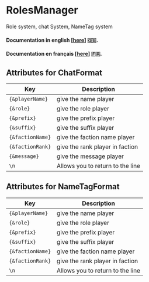 # RolesManager
 Role system, chat System, NameTag system

#### Documentation in english [[here](https://github.com/AID-LEARNING/RolesManager/blob/beta/wiki/English.md)] 🇬🇧.
#### Documentation en français [[here](https://github.com/AID-LEARNING/RolesManager/blob/beta/wiki/Français.md)] 🇫🇷.

## Attributes for ChatFormat 

| Key                | Description                      | 
|--------------------|----------------------------------|
| ``{&playerName}``  | give the name player             | 
| ``{&role}``        | give the role player             | 
| ``{&prefix}``      | give the prefix player           |
| ``{&suffix}``      | give the suffix player           |
| ``{&factionName}`` | give the faction name player     |
| ``{&factionRank}`` | give the rank player in faction  |
| ``{&message}``     | give the  message player         |
| ``\n   ``          | Allows you to return to the line |

## Attributes for NameTagFormat

| Key                | Description                      | 
|--------------------|----------------------------------|
| ``{&playerName}``  | give the name player             | 
| ``{&role}``        | give the role player             | 
| ``{&prefix}``      | give the prefix player           |
| ``{&suffix}``      | give the suffix player           |
| ``{&factionName}`` | give the faction name player     |
| ``{&factionRank}`` | give the rank player in faction  |
| ``\n   ``          | Allows you to return to the line |


